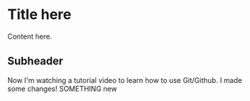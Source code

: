 # Title here

Content here.

## Subheader

Now I'm watching a  tutorial video to learn how to use Git/Github.
I made some changes!
SOMETHING
new